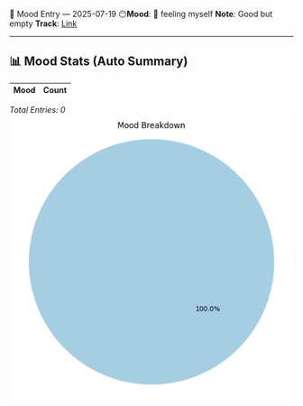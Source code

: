🧠 Mood Entry — 2025-07-19
😶**Mood**: 🥳 feeling myself
**Note**: Good but empty
**Track**: [Link](https://music.apple.com/us/album/lust-for-life-feat-the-weeknd/1440905176?i=1440905631)

---

## 📊 Mood Stats (Auto Summary)

| Mood               | Count |
|--------------------|-------|



_Total Entries: 0_
![Mood Chart](assets/mood-chart.png)


